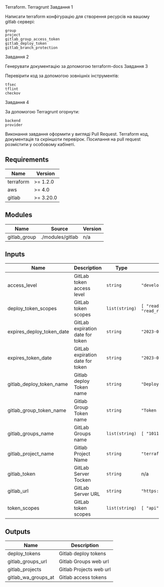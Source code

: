 Terraform. Terragrunt
Завдання 1

Написати terraform конфігурацію для створення ресурсів на вашому gitlab сервері:

    group
    project
    gitlab_group_access_token
    gitlab_deploy_token
    gitlab_branch_protection

Завдання 2

Генерувати документацію за допомогою terraform-docs
Завдання 3

Перевірити код за допомогою зовнішніх інструментів:

    tfsec
    tflint
    checkov

Завдання 4

За допомогою Terragrunt огорнути:

    backend
    provider

Виконання завдання оформити у вигляді Pull Request. Terraform код, документація та скріншоти перевірок. Посилання на pull request розмістити у особовому кабінеті.

<!-- BEGIN_TF_DOCS -->
## Requirements

| Name | Version |
|------|---------|
| terraform | >= 1.2.0 |
| aws | >= 4.0 |
| gitlab | >= 3.20.0 |

## Modules

| Name | Source | Version |
|------|--------|---------|
| gitlab\_group | ./modules/gitlab | n/a |

## Inputs

| Name | Description | Type | Default | Required |
|------|-------------|------|---------|:--------:|
| access\_level | GitLab token access level | `string` | `"developer"` | no |
| deploy\_token\_scopes | GitLab token scopes | `list(string)` | ```[ "read_repository", "read_registry" ]``` | no |
| expires\_deploy\_token\_date | GitLab expiration date for token | `string` | `"2023-01-01T00:00:00.000Z"` | no |
| expires\_token\_date | GitLab expiration date for token | `string` | `"2023-01-01"` | no |
| gitlab\_deploy\_token\_name | Gitlab deploy Token name | `string` | `"Deploy Token for HW"` | no |
| gitlab\_group\_token\_name | Gitlab Group Token name | `string` | `"Token for HW"` | no |
| gitlab\_groups\_name | GitLab Groups name | `list(string)` | ```[ "101122" ]``` | no |
| gitlab\_project\_name | Gitlab Project Name | `string` | `"terraform_hw03"` | no |
| gitlab\_token | GitLab Server Tocken | `string` | n/a | yes |
| gitlab\_url | GitLab Server URL | `string` | `"https://gitlab.tyi.name/api/v4/"` | no |
| token\_scopes | GitLab token scopes | `list(string)` | ```[ "api" ]``` | no |

## Outputs

| Name | Description |
|------|-------------|
| deploy\_tokens | Gitlab deploy tokens |
| gitlab\_groups\_url | Gitlab Groups web url |
| gitlab\_projects | Gitlab Projects web url |
| gitlab\_wa\_groups\_at | Gitlab access tokens |
<!-- END_TF_DOCS -->